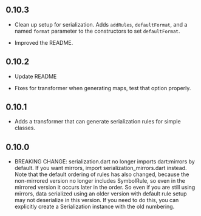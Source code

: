 ## 0.10.3
  * Clean up setup for serialization. Adds `addRules`,
    `defaultFormat`, and a named `format` parameter to
    the constructors to set `defaultFormat`.

  * Improved the README.
	
## 0.10.2

  * Update README

  * Fixes for transformer when generating maps, test that option properly.

## 0.10.1

  * Adds a transformer that can generate serialization rules for simple
    classes.

## 0.10.0

  * BREAKING CHANGE: serialization.dart no longer imports dart:mirrors by
    default. If you want mirrors, import serialization_mirrors.dart instead.
    Note that the default ordering of rules has also changed, because the 
    non-mirrored version no longer includes SymbolRule, so even in the 
    mirrored version it occurs later in the order. So even if you are still
    using mirrors, data serialized using an older version with default rule
    setup may not deserialize in this version. If you need to do this, you 
    can explicitly create a Serialization instance with the old numbering.
